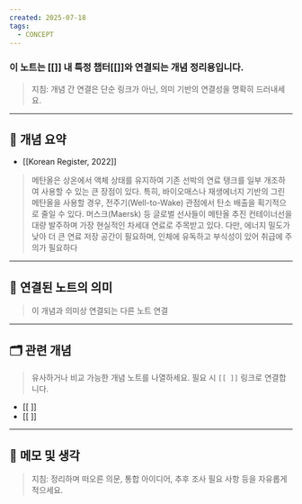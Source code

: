 ```yaml
---
created: 2025-07-18
tags:
  - CONCEPT
---
```

### 이 노트는 [[]] 내 특정 챕터[[]]와 연결되는 개념 정리용입니다.  
> 지침: 개념 간 연결은 단순 링크가 아닌, 의미 기반의 연결성을 명확히 드러내세요.  
---

## 🧩 개념 요약  

- [[Korean Register, 2022]]
> 메탄올은 상온에서 액체 상태를 유지하여 기존 선박의 연료 탱크를 일부 개조하여 사용할 수 있는 큰 장점이 있다. 
> 특히, 바이오매스나 재생에너지 기반의 그린 메탄올을 사용할 경우, 전주기(Well-to-Wake) 관점에서 탄소 배출을 획기적으로 줄일 수 있다. 
> 머스크(Maersk) 등 글로벌 선사들이 메탄올 추진 컨테이너선을 대량 발주하며 가장 현실적인 차세대 연료로 주목받고 있다. 
> 다만, 에너지 밀도가 낮아 더 큰 연료 저장 공간이 필요하며, 인체에 유독하고 부식성이 있어 취급에 주의가 필요하다






---

## 🔗 연결된 노트의 의미  
> 이 개념과 의미상 연결되는 다른 노트 연결

---

## 🗂 관련 개념  
> 유사하거나 비교 가능한 개념 노트를 나열하세요. 필요 시 `[[ ]]` 링크로 연결합니다.

- [[ ]]
- [[ ]]

---

## 💬 메모 및 생각  
> 지침: 정리하며 떠오른 의문, 통합 아이디어, 추후 조사 필요 사항 등을 자유롭게 적으세요.


